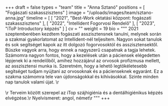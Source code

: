 +++
draft = false
types = "team"
title = "Anna Sztanó"
positions = [ "Fogászati szakasszisztens" ]
image = "/uploads/images/team/sztano-anna.jpg"
timeline = [
  [
  "2021",
  "Best-Work oktatási központ: fogászati szakasszisztens"
],
  [ "2022", "Intellident Fogorvosi Rendelő" ],
  [ "2023", "iToP Introductory képzés" ]
]
cv = ""
weight = 19
bio = """
2021 szeptemberében kezdtem fogászati asszisztensnek tanulni, melynek során a szakmai gyakorlatomat az Intellident-nél teljesítem. Nagyon sokat tanulok és sok segítséget kapok az itt dolgozó fogorvosoktól és asszisztensektől. Büszke vagyok arra, hogy ennek a nagyszerű csapatnak a tagja lehetek. Számomra nagyon fontos, hogy a kezelések után a páciensek elégedetten lépjenek ki a rendelőből, amihez hozzájárul az orvosok profizmusa mellett, az asszisztensi munka is. Szeretném, hogy a lehető legtökéletesebb segítséget tudjam nyújtani az orvosoknak és a pácienseknek egyaránt. Ez a szakma számomra tele van újdonságokkal és kihívásokkal. Szinte minden nap tanulok valami újat. \r
<br><br>\r
Terveim között szerepel az iTop szájhigiénia és a dentálhigiénikus képzés elvégzése.\r
Nyelvismeret: angol, német\r
"""
+++

